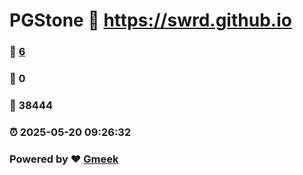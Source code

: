 # PGStone :link: https://swrd.github.io 
### :page_facing_up: [6](https://swrd.github.io/tag.html) 
### :speech_balloon: 0 
### :hibiscus: 38444 
### :alarm_clock: 2025-05-20 09:26:32 
### Powered by :heart: [Gmeek](https://github.com/Meekdai/Gmeek)
